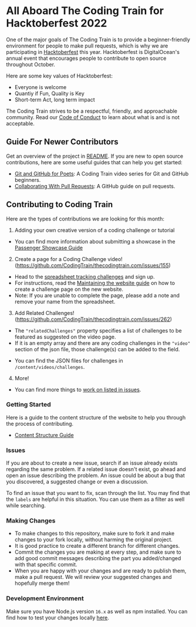 # All Aboard The Coding Train for Hacktoberfest 2022

One of the major goals of The Coding Train is to provide a beginner-friendly environment for people to make pull requests, which is why we are participating in [Hacktoberfest](https://hacktoberfest.com/participation/) this year.  Hacktoberfest is DigitalOcean's annual event that encourages people to contribute to open source throughout October.

Here are some key values of Hacktoberfest:
- Everyone is welcome
- Quantiy if Fun, Quality is Key
- Short-term Act, long term impact

The Coding Train strives to be a respectful, friendly, and approachable community. Read our [Code of Conduct](https://github.com/CodingTrain/Code-of-Conduct) to learn about what is and is not acceptable.

## Guide For Newer Contributors

Get an overview of the project in [README](https://github.com/CodingTrain/thecodingtrain.com#readme). If you are new to open source contributions, here are some useful guides that can help you get started:
- [Git and GitHub for Poets](https://www.youtube.com/playlist?list=PLRqwX-V7Uu6ZF9C0YMKuns9sLDzK6zoiV): A Coding Train video series for Git and GitHub beginners.
- [Collaborating With Pull Requests](https://docs.github.com/en/pull-requests/collaborating-with-pull-requests): A GitHub guide on pull requests.

## Contributing to Coding Train

Here are the types of contributions we are looking for this month:

1. Adding your own creative version of a coding challenge or tutorial
* You can find more information about submitting a showcase in the [Passenger Showcase Guide](http://thecodingtrain.com/guides/passenger-showcase-guide)

2. Create a page for a Coding Challenge video! (https://github.com/CodingTrain/thecodingtrain.com/issues/155)
* Head to the [spreadsheet tracking challenges](https://docs.google.com/spreadsheets/d/1zt8KquMZN_j2-j4ezMsgeq-sRrgoCEAROwFS6LTS8oQ/edit#gid=1236591781) and sign up.
* For instructions, read the [Maintaining the website guide](/guides/maintain-weibsite-guide/) on how to create a challenge page on the new website.  
* Note: If you are unable to complete the page, please add a note and remove your name from the spreadsheet.

3. Add Related Challenges! (https://github.com/CodingTrain/thecodingtrain.com/issues/262)
* The `"relatedChallenges"` property specifies a list of challenges to be featured as suggested on the video page.
*  If it is an empty array and there are any coding challenges in the `"video"` section of the json file, those challenge(s) can be added to the field.
 - You can find the JSON files for challenges in `/content/videos/challenges`.

4. More!
* You can find more things to [work on listed in issues](https://github.com/CodingTrain/thecodingtrain.com/issues).

### Getting Started
Here is a guide to the content structure of the website to help you through the process of contributing.
- [Content Structure Guide](https://github.com/CodingTrain/thecodingtrain.com/blob/main/content/pages/guides/content-structure-guide.md)

### Issues

If you are about to create a new issue, search if an issue already exists regarding the same problem. If a related issue doesn't exist, go ahead and open an issue describing the problem. An issue could be about a bug that you discovered, a suggested change or even a discussion.

To find an issue that you want to fix, scan through the list. You may find that the `labels` are helpful in this situation. You can use them as a filter as well while searching.

### Making Changes

- To make changes to this repository, make sure to fork it and make changes to your fork locally, without harming the original project.
- It is good practice to create a different branch for different changes.
- Commit the changes you are making at every step, and make sure to add good commit messages describing the part you added/changed with that specific commit.
- When you are happy with your changes and are ready to publish them, make a pull request. We will review your suggested changes and hopefully merge them!

### Development Environment

Make sure you have Node.js version `16.x` as well as npm installed. You can find how to test your changes locally [here](https://github.com/CodingTrain/thecodingtrain.com#development-info).


